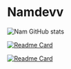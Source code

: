 # Namdevv

![Nam GitHub stats](https://github-readme-stats.vercel.app/api?username=Namdevv&show_icons=true&theme=transparent)

[![Readme Card](https://github-readme-stats.vercel.app/api/pin/?username=Namdevv&repo=hazardous_detection)](https://github.com/Namdevv/hazardous_detection)

[![Readme Card](https://github-readme-stats.vercel.app/api/pin/?username=Namdevv&repo=Leaf-Based_Plant_Disease_Detection)](https://github.com/truong51972/Leaf-Based_Plant_Disease_Detection.git)
